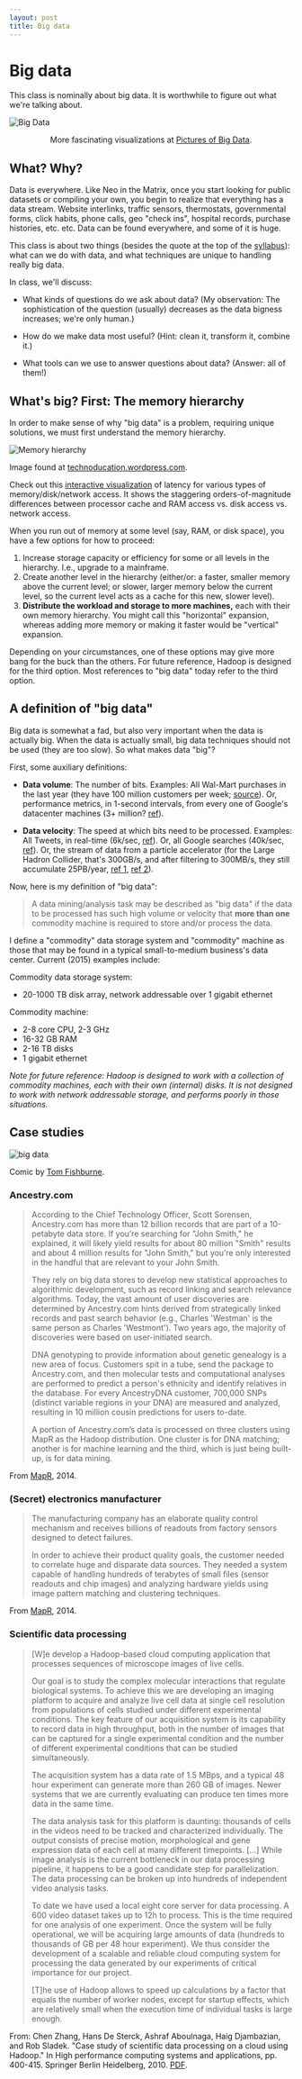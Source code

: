 ```yaml
---
layout: post
title: Big data
---
```


# Big data

This class is nominally about big data. It is worthwhile to figure out what we're talking about.

![Big Data](/images/big-data-logo.jpg)

<div style="text-align: center">More fascinating visualizations at <a href="http://bigdatapix.tumblr.com/">Pictures of Big Data</a>.</div>

## What? Why?

Data is everywhere. Like Neo in the Matrix, once you start looking for public datasets or compiling your own, you begin to realize that everything has a data stream. Website interlinks, traffic sensors, thermostats, governmental forms, click habits, phone calls, geo "check ins", hospital records, purchase histories, etc. etc. Data can be found everywhere, and some of it is huge.

This class is about two things (besides the quote at the top of the [syllabus](/notes/syllabus.html)): what can we do with data, and what techniques are unique to handling really big data.

In class, we'll discuss:

- What kinds of questions do we ask about data? (My observation: The sophistication of the question (usually) decreases as the data bigness increases; we're only human.)

- How do we make data most useful? (Hint: clean it, transform it, combine it.)

- What tools can we use to answer questions about data? (Answer: all of them!)

## What's big? First: The memory hierarchy

In order to make sense of why "big data" is a problem, requiring unique solutions, we must first understand the memory hierarchy.

![Memory hierarchy](/images/memory-hierarchy.png)

Image found at [technoducation.wordpress.com](http://technoducation.wordpress.com/).

Check out this [interactive visualization](http://www.eecs.berkeley.edu/~rcs/research/interactive_latency.html) of latency for various types of memory/disk/network access. It shows the staggering orders-of-magnitude differences between processor cache and RAM access vs. disk access vs. network access.

When you run out of memory at some level (say, RAM, or disk space), you have a few options for how to proceed:

1. Increase storage capacity or efficiency for some or all levels in the hierarchy. I.e., upgrade to a mainframe.
2. Create another level in the hierarchy (either/or: a faster, smaller memory above the current level; or slower, larger memory below the current level, so the current level acts as a cache for this new, slower level).
3. **Distribute the workload and storage to more machines,** each with their own memory hierarchy. You might call this "horizontal" expansion, whereas adding more memory or making it faster would be "vertical" expansion.

Depending on your circumstances, one of these options may give more bang for the buck than the others. For future reference, Hadoop is designed for the third option. Most references to "big data" today refer to the third option.

## A definition of "big data"

Big data is somewhat a fad, but also very important when the data is actually big. When the data is actually small, big data techniques should not be used (they are too slow). So what makes data "big"?

First, some auxiliary definitions:

- **Data volume**: The number of bits. Examples: All Wal-Mart purchases in the last year (they have 100 million customers per week; [source](http://www.businesspundit.com/stats-on-walmart/)). Or, performance metrics, in 1-second intervals, from every one of Google's datacenter machines (3+ million? [ref](https://plus.google.com/+JamesPearn/posts/VaQu9sNxJuY)).

- **Data velocity**: The speed at which bits need to be processed. Examples: All Tweets, in real-time (6k/sec, [ref](http://www.internetlivestats.com/twitter-statistics/)). Or, all Google searches (40k/sec, [ref](http://www.internetlivestats.com/google-search-statistics/)). Or, the stream of data from a particle accelerator (for the Large Hadron Collider, that's 300GB/s, and after filtering to 300MB/s, they still accumulate 25PB/year, [ref 1](http://en.wikipedia.org/wiki/Large_Hadron_Collider#Computing_resources), [ref 2](http://en.wikipedia.org/wiki/Worldwide_LHC_Computing_Grid)).


Now, here is my definition of "big data":

> A data mining/analysis task may be described as "big data" if the data to be processed has such high volume or velocity that **more than one** commodity machine is required to store and/or process the data.

I define a "commodity" data storage system and "commodity" machine as those that may be found in a typical small-to-medium business's data center. Current (2015) examples include:

Commodity data storage system:

- 20-1000 TB disk array, network addressable over 1 gigabit ethernet

Commodity machine:

- 2-8 core CPU, 2-3 GHz
- 16-32 GB RAM
- 2-16 TB disks
- 1 gigabit ethernet

*Note for future reference: Hadoop is designed to work with a collection of commodity machines, each with their own (internal) disks. It is not designed to work with network addressable storage, and performs poorly in those situations.*

## Case studies

![big data](/images/big-data-comic.jpg)

Comic by [Tom Fishburne](http://tomfishburne.com/2014/01/big-data.html).

### Ancestry.com

> According to the Chief Technology Officer, Scott Sorensen, Ancestry.com has more than 12 billion records that are part of a 10-petabyte data store. If you’re searching for "John Smith," he explained, it will likely yield results for about 80 million "Smith" results and about 4 million results for "John Smith," but you’re only interested in the handful that are relevant to your John Smith.
>
> They rely on big data stores to develop new statistical approaches to algorithmic development, such as record linking and search relevance algorithms. Today, the vast amount of user discoveries are determined by Ancestry.com hints derived from strategically linked records and past search behavior (e.g., Charles 'Westman' is the same person as Charles 'Westmont'). Two years ago, the majority of discoveries were based on user-initiated search.
>
> DNA genotyping to provide information about genetic genealogy is a new area of focus. Customers spit in a tube, send the package to Ancestry.com, and then molecular tests and computational analyses are performed to predict a person's ethnicity and identify relatives in the database. For every AncestryDNA customer, 700,000 SNPs (distinct variable regions in your DNA) are measured and analyzed, resulting in 10 million cousin predictions for users to-date.
>
> A portion of Ancestry.com’s data is processed on three clusters using MapR as the Hadoop distribution. One cluster is for DNA matching; another is for machine learning and the third, which is just being built-up, is for data mining.

From [MapR](https://www.mapr.com/resources/customer-case-studies), 2014.

### (Secret) electronics manufacturer

> The manufacturing company has an elaborate quality control mechanism and receives billions of readouts from factory sensors designed to detect failures.
>
> In order to achieve their product quality goals, the customer needed to correlate huge and disparate data sources. They needed a system capable of handling hundreds of terabytes of small files (sensor readouts and chip images) and analyzing hardware yields using image pattern matching and clustering techniques.

From [MapR](https://www.mapr.com/resources/customer-case-studies), 2014.

### Scientific data processing

> [W]e develop a Hadoop-based cloud computing application that processes sequences of microscope images of live cells.
>
> Our goal is to study the complex molecular interactions that regulate biological systems. To achieve this we are developing an imaging platform to acquire and analyze live cell data at single cell resolution from populations of cells studied under different experimental conditions. The key feature of our acquisition system is its capability to record data in high throughput, both in the number of images that can be captured for a single experimental condition and the number of different experimental conditions that can be studied simultaneously.
>
> The acquisition system has a data rate of 1.5 MBps, and a typical 48 hour experiment can generate more than 260 GB of images. Newer systems that we are currently evaluating can produce ten times more data in the same time.
>
> The data analysis task for this platform is daunting: thousands of cells in the videos need to be tracked and characterized individually. The output consists of precise motion, morphological and gene expression data of each cell at many different timepoints. [...] While image analysis is the current bottleneck in our data processing pipeline, it happens to be a good candidate step for parallelization. The data processing can be broken up into hundreds of independent video analysis tasks.
>
> To date we have used a local eight core server for data processing. A 600 video dataset takes up to 12h to process. This is the time required for one analysis of one experiment. Once the system will be fully operational, we will be acquiring large amounts of data (hundreds to thousands of GB per 48 hour experiment). We thus consider the development of a scalable and reliable cloud computing system for processing the data generated by our experiments of critical importance for our project.
>
> [T]he use of Hadoop allows to speed up calculations by a factor that equals the number of worker nodes, except for startup effects, which are relatively small when the execution time of individual tasks is large enough.

From: Chen Zhang, Hans De Sterck, Ashraf Aboulnaga, Haig Djambazian, and Rob Sladek. "Case study of scientific data processing on a cloud using Hadoop." In High performance computing systems and applications, pp. 400-415. Springer Berlin Heidelberg, 2010. [PDF](http://202.154.59.182/mfile/files/Information%20System/High%20Performance%20Computing%20Systems%20and%20Applications%3B%2023rd%20HPCS%202009/Chapter%2029%20Case%20Study%20of%20Scientific%20Data%20Processing%20on%20a%20Cloud%20Using%20Hadoop.pdf).

